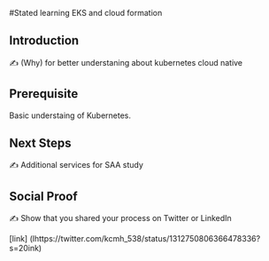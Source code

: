 
#Stated learning EKS and cloud formation

## Introduction

✍️ (Why) for better understaning about kubernetes cloud native

## Prerequisite
Basic understaing of Kubernetes.


## Next Steps

✍️ Additional services for SAA study

## Social Proof

✍️ Show that you shared your process on Twitter or LinkedIn

[link] (lhttps://twitter.com/kcmh_538/status/1312750806366478336?s=20ink)
